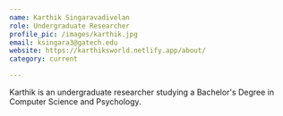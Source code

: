```yaml
---
name: Karthik Singaravadivelan
role: Undergraduate Researcher
profile_pic: /images/karthik.jpg
email: ksingara3@gatech.edu
website: https://karthiksworld.netlify.app/about/
category: current

---
```


Karthik is an undergraduate researcher studying a Bachelor's Degree in Computer Science and Psychology.
